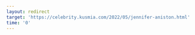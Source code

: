 ```yaml
--- 
layout: redirect 
target: 'https://celebrity.kusmia.com/2022/05/jennifer-aniston.html' 
time: '0' 
---
```

